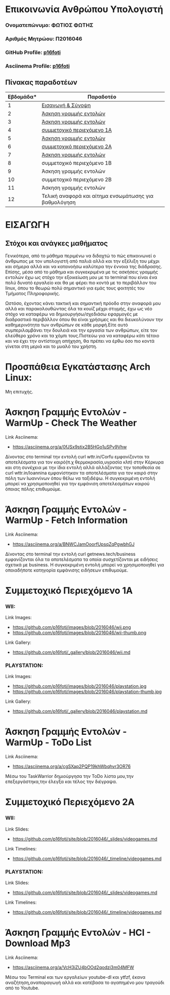 # Επικοινωνία Ανθρώπου Υπολογιστή

### Ονοματεπώνυμο: ΦΩΤΙΟΣ ΦΩΤΗΣ
### Αριθμός Μητρώου: Π2016046
### GitHub Profile: [p16foti](https://github.com/p16foti)
### Asciinema Profile: [p16foti](https://asciinema.org/~p16foti)

## Πίνακας παραδοτέων

| Εβδομάδα* | Παραδοτέο |
| --- | --- |
| 1 | [Εισαγωγή & Σύνοψη](#εισαγωγη) |
| 2 | [Άσκηση γραμμής εντολών](#άσκηση-γραμμής-εντολών---warmup---check-the-weather) |
| 3 | [Άσκηση γραμμής εντολών](#άσκηση-γραμμής-εντολών---warmup---fetch-information) |
| 4 | [συμμετοχικό περιεχόμενο 1A](#συμμετοχικό-περιεχόμενο-1α) |
| 5 | [Άσκηση γραμμής εντολών](#άσκηση-γραμμής-εντολών---warmup---todo-list) |
| 6 | [συμμετοχικό περιεχόμενο 2A](#συμμετοχικό-περιεχόμενο-2α) |
| 7 | [Άσκηση γραμμής εντολών](#άσκηση-γραμμής-εντολών---hci---download-mp3) |
| 8 | συμμετοχικό περιεχόμενο 1B |
| 9 | Άσκηση γραμμής εντολών |
| 10 | συμμετοχικό περιεχόμενο 2B |
| 11 | Άσκηση γραμμής εντολών |
| 12 | Τελική αναφορά και αίτημα ενσωμάτωσης για βαθμολόγηση |

# ΕΙΣΑΓΩΓΗ

## Στόχοι και ανάγκες μαθήματος

Γενικότερα, από το μάθημα περιμένω να διδαχτώ το πώς επικοινωνεί ο άνθρωπος με τον υπολογιστή από παλιά αλλά και την εξέλιξη του μέχρι και σήμερα αλλά και να κατανοήσω καλύτερα την έννοια της διάδρασης.
Επίσης, μέσα από το μάθημα και συγκεκριμένα με τις ασκήσεις γραμμής εντολών έχω ως στόχο την εξοικείωση μου με το terminal που είναι ένα πολύ δυνατό εργαλείο και θα με φέρει πιο κοντά με το περιβάλλον του linux, όπου το θεωρώ πολύ σημαντικό για εμάς τους φοιτητές του Τμήματος Πληροφορικής.

Ωστόσο, έχοντας κάνει τακτική και σημαντική πρόοδο στην αναφορά μου αλλά και παρακολουθώντας όλα τα κουίζ μέχρι στιγμής, έχω ως νέο στόχο να καταφέρω να δημιουργήσω/σχεδιάσω εφαρμογές με διαδραστικό περιβάλλον όπου θα είναι χρήσιμες και θα διευκολύνουν την καθημερινότητα των ανθρώπων σε κάθε μορφή.Είτε αυτό συμπεριλαμβάνει την δουλειά και την εργασία των ανθρώπων, είτε τον ελεύθερο χρόνο και τα χόμπι τους.Πιστεύω για να καταφέρω κάτι τέτοιο και να έχει την αντίστοιχη απήχηση, θα πρέπει να έρθω όσο πιο κοντά γίνεται στη μεριά και το μυαλό του χρήστη.

# Προσπάθεια Εγκατάστασης Arch Linux:

Μη επιτυχής.

# Άσκηση Γραμμής Εντολών - WarmUp - Check The Weather

Link Asciinema: 
- https://asciinema.org/a/0fJSx9stix2B5HGo1uSPv9Vhw

Δίνοντας στο terminal την εντολή curl wttr.in/Corfu εμφανίζονται τα αποτελέσματα για τον καιρό(π.χ θερμοκρασία,υγρασία κλπ) στην Κέρκυρα και στη συνέχεια με την ίδια εντολή αλλά αλλάζοντας την τοποθεσία σε curl wttr.in/Ioannina εμφανίστηκαν τα αποτελέσματα για τον καιρό στην πόλη των Ιωαννίνων όπου θέλω να ταξιδέψω. Η συγκεκριμένη εντολή μπορεί να χρησιμοποιηθεί για την εμφάνιση αποτελεσμάτων καιρού όποιας πόλης επιθυμούμε.

# Άσκηση Γραμμής Εντολών - WarmUp - Fetch Information

Link Asciinema: 
- https://asciinema.org/a/BNWCJamOoorfUpsqZqPgwbhGJ

Δίνοντας στο terminal την εντολή curl getnews.tech/business εμφανίζονται όλα τα αποτελέσματα τα οποία συσχετίζονται με ειδήσεις σχετικά με business. Η συγκεκριμένη εντολή μπορεί να χρησιμοποιηθεί για οποιαδήποτε κατηγορία εμφάνισης ειδήσεων επιθυμούμε.

# Συμμετοχικό Περιεχόμενο 1Α

### WII:

Link Images: 
- https://github.com/p16foti/images/blob/2016046/wii.png
- https://github.com/p16foti/images/blob/2016046/wii-thumb.png

Link Gallery:
- https://github.com/p16foti/_gallery/blob/2016046/wii.md

### PLAYSTATION:

Link Images:
- https://github.com/p16foti/images/blob/2016046/playstation.jpg
- https://github.com/p16foti/images/blob/2016046/playstation-thumb.jpg

Link Gallery:
- https://github.com/p16foti/_gallery/blob/2016046/playstation.md

# Άσκηση Γραμμής Εντολών - WarmUp - ToDo List

Link Asciinema: 
- https://asciinema.org/a/cgSXap2PQP19khWbqhvr3OR76

Μέσω του TaskWarrior δημιούργησα την ToDo λίστα μου,την επεξεργάστηκα,την έλεγξα και τέλος την διέγραψα.

# Συμμετοχικό Περιεχόμενο 2Α

### WII:

Link Slides:
- https://github.com/p16foti/site/blob/2016046/_slides/videogames.md

Link Timelines:
- https://github.com/p16foti/site/blob/2016046/_timeline/videogames.md

### PLAYSTATION:

Link Slides:
- https://github.com/p16foti/site/blob/2016046/_slides/videogames.md

Link Timelines:
- https://github.com/p16foti/site/blob/2016046/_timeline/videogames.md

# Άσκηση Γραμμής Εντολών - HCI - Download Mp3

Link Asciinema: 
- https://asciinema.org/a/VcH3iZU4bOOd2qodzi3m04MFW

Μέσω του Terminal και των εργαλείων youtube-dl και ytfzf, έκανα αναζήτηση,αναπαραγωγή αλλά και κατέβασα το αγαπημένο μου τραγούδι από το Youtube.





